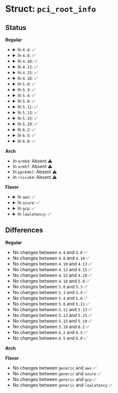 # Struct: <code>pci_root_info</code>

## Status
<b>Regular</b>
<ul>
<li>
<details>
<summary>In <code>4.4</code>: ✅</summary>

```c
struct pci_root_info {
    struct acpi_pci_root_info common;
    struct pci_sysdata sd;
    bool mcfg_added;
    u8 start_bus;
    u8 end_bus;
};
```
</details>
</li>
<li>
<details>
<summary>In <code>4.8</code>: ✅</summary>

```c
struct pci_root_info {
    struct acpi_pci_root_info common;
    struct pci_sysdata sd;
    bool mcfg_added;
    u8 start_bus;
    u8 end_bus;
};
```
</details>
</li>
<li>
<details>
<summary>In <code>4.10</code>: ✅</summary>

```c
struct pci_root_info {
    struct acpi_pci_root_info common;
    struct pci_sysdata sd;
    bool mcfg_added;
    u8 start_bus;
    u8 end_bus;
};
```
</details>
</li>
<li>
<details>
<summary>In <code>4.13</code>: ✅</summary>

```c
struct pci_root_info {
    struct acpi_pci_root_info common;
    struct pci_sysdata sd;
    bool mcfg_added;
    u8 start_bus;
    u8 end_bus;
};
```
</details>
</li>
<li>
<details>
<summary>In <code>4.15</code>: ✅</summary>

```c
struct pci_root_info {
    struct acpi_pci_root_info common;
    struct pci_sysdata sd;
    bool mcfg_added;
    u8 start_bus;
    u8 end_bus;
};
```
</details>
</li>
<li>
<details>
<summary>In <code>4.18</code>: ✅</summary>

```c
struct pci_root_info {
    struct acpi_pci_root_info common;
    struct pci_sysdata sd;
    bool mcfg_added;
    u8 start_bus;
    u8 end_bus;
};
```
</details>
</li>
<li>
<details>
<summary>In <code>5.0</code>: ✅</summary>

```c
struct pci_root_info {
    struct acpi_pci_root_info common;
    struct pci_sysdata sd;
    bool mcfg_added;
    u8 start_bus;
    u8 end_bus;
};
```
</details>
</li>
<li>
<details>
<summary>In <code>5.3</code>: ✅</summary>

```c
struct pci_root_info {
    struct acpi_pci_root_info common;
    struct pci_sysdata sd;
    bool mcfg_added;
    u8 start_bus;
    u8 end_bus;
};
```
</details>
</li>
<li>
<details>
<summary>In <code>5.4</code>: ✅</summary>

```c
struct pci_root_info {
    struct acpi_pci_root_info common;
    struct pci_sysdata sd;
    bool mcfg_added;
    u8 start_bus;
    u8 end_bus;
};
```
</details>
</li>
<li>
<details>
<summary>In <code>5.8</code>: ✅</summary>

```c
struct pci_root_info {
    struct acpi_pci_root_info common;
    struct pci_sysdata sd;
    bool mcfg_added;
    u8 start_bus;
    u8 end_bus;
};
```
</details>
</li>
<li>
<details>
<summary>In <code>5.11</code>: ✅</summary>

```c
struct pci_root_info {
    struct acpi_pci_root_info common;
    struct pci_sysdata sd;
    bool mcfg_added;
    u8 start_bus;
    u8 end_bus;
};
```
</details>
</li>
<li>
<details>
<summary>In <code>5.13</code>: ✅</summary>

```c
struct pci_root_info {
    struct acpi_pci_root_info common;
    struct pci_sysdata sd;
    bool mcfg_added;
    u8 start_bus;
    u8 end_bus;
};
```
</details>
</li>
<li>
<details>
<summary>In <code>5.15</code>: ✅</summary>

```c
struct pci_root_info {
    struct acpi_pci_root_info common;
    struct pci_sysdata sd;
    bool mcfg_added;
    u8 start_bus;
    u8 end_bus;
};
```
</details>
</li>
<li>
<details>
<summary>In <code>5.19</code>: ✅</summary>

```c
struct pci_root_info {
    struct acpi_pci_root_info common;
    struct pci_sysdata sd;
    bool mcfg_added;
    u8 start_bus;
    u8 end_bus;
};
```
</details>
</li>
<li>
<details>
<summary>In <code>6.2</code>: ✅</summary>

```c
struct pci_root_info {
    struct acpi_pci_root_info common;
    struct pci_sysdata sd;
    bool mcfg_added;
    u8 start_bus;
    u8 end_bus;
};
```
</details>
</li>
<li>
<details>
<summary>In <code>6.5</code>: ✅</summary>

```c
struct pci_root_info {
    struct acpi_pci_root_info common;
    struct pci_sysdata sd;
    bool mcfg_added;
    u8 start_bus;
    u8 end_bus;
};
```
</details>
</li>
<li>
<details>
<summary>In <code>6.8</code>: ✅</summary>

```c
struct pci_root_info {
    struct acpi_pci_root_info common;
    struct pci_sysdata sd;
    bool mcfg_added;
    u8 start_bus;
    u8 end_bus;
};
```
</details>
</li>
</ul>
<b>Arch</b>
<ul>
<li>
In <code>arm64</code>: Absent ⚠️
</li>
<li>
In <code>armhf</code>: Absent ⚠️
</li>
<li>
In <code>ppc64el</code>: Absent ⚠️
</li>
<li>
In <code>riscv64</code>: Absent ⚠️
</li>
</ul>
<b>Flavor</b>
<ul>
<li>
<details>
<summary>In <code>aws</code>: ✅</summary>

```c
struct pci_root_info {
    struct acpi_pci_root_info common;
    struct pci_sysdata sd;
    bool mcfg_added;
    u8 start_bus;
    u8 end_bus;
};
```
</details>
</li>
<li>
<details>
<summary>In <code>azure</code>: ✅</summary>

```c
struct pci_root_info {
    struct acpi_pci_root_info common;
    struct pci_sysdata sd;
    bool mcfg_added;
    u8 start_bus;
    u8 end_bus;
};
```
</details>
</li>
<li>
<details>
<summary>In <code>gcp</code>: ✅</summary>

```c
struct pci_root_info {
    struct acpi_pci_root_info common;
    struct pci_sysdata sd;
    bool mcfg_added;
    u8 start_bus;
    u8 end_bus;
};
```
</details>
</li>
<li>
<details>
<summary>In <code>lowlatency</code>: ✅</summary>

```c
struct pci_root_info {
    struct acpi_pci_root_info common;
    struct pci_sysdata sd;
    bool mcfg_added;
    u8 start_bus;
    u8 end_bus;
};
```
</details>
</li>
</ul>

## Differences
<b>Regular</b>
<ul>
<li>
No changes between <code>4.4</code> and <code>4.8</code> ✅
</li>
<li>
No changes between <code>4.8</code> and <code>4.10</code> ✅
</li>
<li>
No changes between <code>4.10</code> and <code>4.13</code> ✅
</li>
<li>
No changes between <code>4.13</code> and <code>4.15</code> ✅
</li>
<li>
No changes between <code>4.15</code> and <code>4.18</code> ✅
</li>
<li>
No changes between <code>4.18</code> and <code>5.0</code> ✅
</li>
<li>
No changes between <code>5.0</code> and <code>5.3</code> ✅
</li>
<li>
No changes between <code>5.3</code> and <code>5.4</code> ✅
</li>
<li>
No changes between <code>5.4</code> and <code>5.8</code> ✅
</li>
<li>
No changes between <code>5.8</code> and <code>5.11</code> ✅
</li>
<li>
No changes between <code>5.11</code> and <code>5.13</code> ✅
</li>
<li>
No changes between <code>5.13</code> and <code>5.15</code> ✅
</li>
<li>
No changes between <code>5.15</code> and <code>5.19</code> ✅
</li>
<li>
No changes between <code>5.19</code> and <code>6.2</code> ✅
</li>
<li>
No changes between <code>6.2</code> and <code>6.5</code> ✅
</li>
<li>
No changes between <code>6.5</code> and <code>6.8</code> ✅
</li>
</ul>
<b>Arch</b>
<ul>
</ul>
<b>Flavor</b>
<ul>
<li>
No changes between <code>generic</code> and <code>aws</code> ✅
</li>
<li>
No changes between <code>generic</code> and <code>azure</code> ✅
</li>
<li>
No changes between <code>generic</code> and <code>gcp</code> ✅
</li>
<li>
No changes between <code>generic</code> and <code>lowlatency</code> ✅
</li>
</ul>

